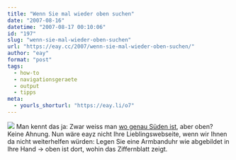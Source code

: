 ```yaml
---
title: "Wenn Sie mal wieder oben suchen"
date: "2007-08-16"
datetime: "2007-08-17 00:10:06"
id: "197"
slug: "wenn-sie-mal-wieder-oben-suchen"
url: "https://eay.cc/2007/wenn-sie-mal-wieder-oben-suchen/"
author: "eay"
format: "post"
tags:
  - how-to
  - navigationsgeraete
  - output
  - tipps
meta:
  - yourls_shorturl: "https://eay.li/o7"
---
```


![](/uploads/2007/oben.gif) Man kennt das ja: Zwar weiss man [wo genau Süden ist](//eay.cc/2007/wenn-sie-mal-wieder-sueden-suchen/), aber oben? Keine Ahnung. Nun wäre eayz nicht Ihre Lieblingswebseite, wenn wir Ihnen da nicht weiterhelfen würden: Legen Sie eine Armbanduhr wie abgebildet in Ihre Hand → oben ist dort, wohin das Ziffernblatt zeigt.
